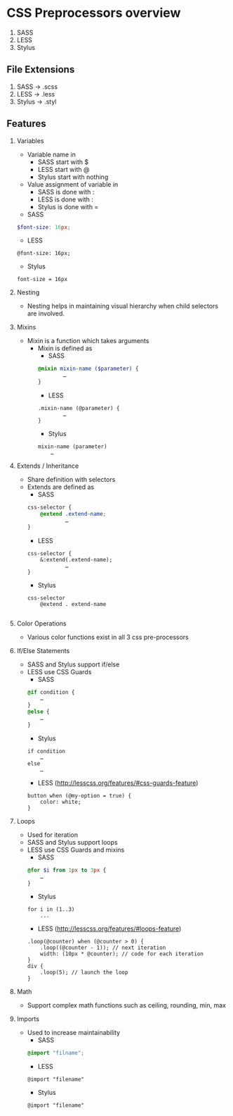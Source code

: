 CSS Preprocessors overview
==========================
1. SASS
2. LESS
3. Stylus

File Extensions
---------------------
1. SASS -> .scss
2. LESS -> .less
3. Stylus -> .styl

Features
---------------------
1. Variables
    * Variable name in
        - SASS start with $
        - LESS start with @
	    - Stylus start with nothing
    * Value assignment of variable in
        - SASS is done with :
        - LESS is done with :
        - Stylus is done with = 
    * SASS
    ```scss
    $font-size: 16px;
    ```
    * LESS
    ```less
    @font-size: 16px;
    ```
    * Stylus
    ```styl
    font-size = 16px
    ```

2. Nesting
    * Nesting helps in maintaining visual hierarchy when child selectors are involved.

3. Mixins
    * Mixin is a function which takes arguments
        * Mixin is defined as 
            * SASS
            ```scss
            @mixin mixin-name ($parameter) {
	                …
            }
            ```
            * LESS
            ```less
            .mixin-name (@parameter) {
                	…
            }
            ```
            * Stylus
            ```styl
            mixin-name (parameter)
	            …
            ```

4. Extends / Inheritance
    * Share definition with selectors
    * Extends are defined as
        * SASS
        ```scss
        css-selector {
		    @extend .extend-name;
		            …
        }
        ```
        * LESS
        ```less
        css-selector {
		    &:extend(.extend-name);
		            …
        }
        ```
        * Stylus
        ```styl
        css-selector
	        @extend . extend-name
	```

5. Color Operations
	* Various color functions exist in all 3 css pre-processors

6. If/Else Statements
    * SASS and Stylus support if/else
    * LESS use CSS Guards
        * SASS
        ```scss
        @if condition {
	        …
        }
        @else {
	        …
        }
        ```
        * Stylus
        ```styl
        if condition
    	    …
        else
    	    …
        ```
        * LESS (http://lesscss.org/features/#css-guards-feature)
        ```less
        button when (@my-option = true) {
            color: white;
        }
        ```
        
7. Loops
    * Used for iteration
    * SASS and Stylus support loops
    * LESS use CSS Guards and mixins
        * SASS
        ```scss
        @for $i from 1px to 3px {
	        …
        }
        ```
        * Stylus
        ```styl
        for i in (1..3)
            ...
        ```
        * LESS (http://lesscss.org/features/#loops-feature)
        ```less
        .loop(@counter) when (@counter > 0) { 
            .loop((@counter - 1)); // next iteration 
            width: (10px * @counter); // code for each iteration 
        } 
        div { 
            .loop(5); // launch the loop 
        }
        ```
        
8. Math
    * Support complex math functions such as ceiling, rounding, min, max

9. Imports
    * Used to increase maintainability
        * SASS
        ```scss
        @import "filname";
        ```
        * LESS
        ```less
        @import "filename"
        ```
        * Stylus
        ```styl
        @import "filename"
        ```
